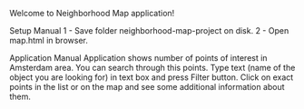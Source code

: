 Welcome to Neighborhood Map application!

Setup Manual
1 - Save folder neighborhood-map-project on disk.
2 - Open map.html in browser.

Application Manual
Application shows number of points of interest in Amsterdam area.
You can search through this points. Type text (name of the object you are looking for) in text box and press Filter button.
Click on exact points in the list or on the map and see some additional information about them.
